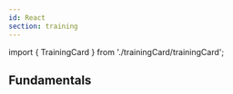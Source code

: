 ```yaml
---
id: React
section: training
---
```


import { TrainingCard } from './trainingCard/trainingCard';

## Fundamentals
<TrainingCard
  trainingType="react"
  title="PatternFly React basics"
  level="beginner"
  time="20 minutes"
  description="Learn about components and layouts."
  name="react-fundamentals-training"
/>

